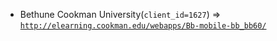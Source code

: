  - Bethune Cookman University(`client_id=1627`) => [`http://elearning.cookman.edu/webapps/Bb-mobile-bb_bb60/`](http://elearning.cookman.edu/webapps/Bb-mobile-bb_bb60/)
